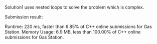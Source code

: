 Solution1 uses nested loops to solve the problem which is complex. 

Submission result:

Runtime: 220 ms, faster than 6.85% of C++ online submissions for Gas Station.
Memory Usage: 6.9 MB, less than 100.00% of C++ online submissions for Gas Station.
